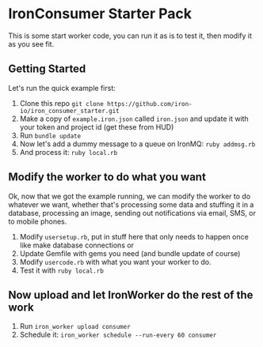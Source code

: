 IronConsumer Starter Pack
========================

This is some start worker code, you can run it as is to test it, then modify it as you see fit.

## Getting Started

Let's run the quick example first:

1. Clone this repo `git clone https://github.com/iron-io/iron_consumer_starter.git`
1. Make a copy of `example.iron.json` called `iron.json` and update it with your token and project id (get these from HUD)
1. Run `bundle update`
1. Now let's add a dummy message to a queue on IronMQ: `ruby addmsg.rb`
1. And process it: `ruby local.rb`

## Modify the worker to do what you want

Ok, now that we got the example running, we can modify the worker to do whatever we want, whether that's
processing some data and stuffing it in a database, processing an image, sending out notifications via email, SMS,
or to mobile phones.

1. Modify `usersetup.rb`, put in stuff here that only needs to happen once like make database connections or
1. Update Gemfile with gems you need (and bundle update of course)
1. Modify `usercode.rb` with what you want your worker to do.
1. Test it with `ruby local.rb`

## Now upload and let IronWorker do the rest of the work

1. Run `iron_worker upload consumer`
1. Schedule it: `iron_worker schedule --run-every 60 consumer`


